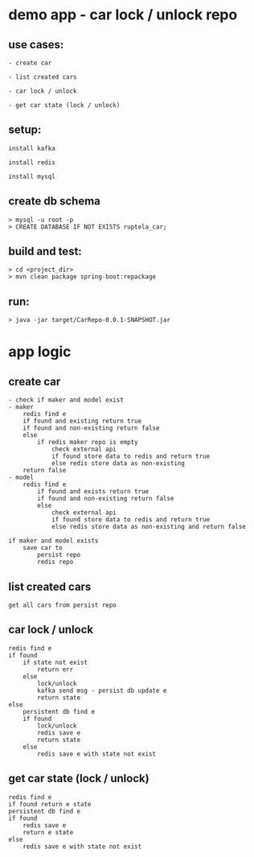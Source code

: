 demo app - car lock / unlock repo
===

use cases:
-
    - create car
    
    - list created cars
    
    - car lock / unlock
    
    - get car state (lock / unlock)

setup:
-
    install kafka

    install redis

    install mysql

create db schema
-
    > mysql -u root -p
    > CREATE DATABASE IF NOT EXISTS ruptela_car;

build and test:
--

    > cd <project_dir>
    > mvn clean package spring-boot:repackage

run:
--
    > java -jar target/CarRepo-0.0.1-SNAPSHOT.jar


app logic
== 
 create car
 --
    - check if maker and model exist
    - maker
	    redis find e
	    if found and existing return true 
	    if found and non-existing return false
	    else
	        if redis maker repo is empty
	            check external api 
	            if found store data to redis and return true
	            else redis store data as non-existing
	    return false
	- model 
	    redis find e 
		    if found and exists return true 
		    if found and non-existing return false
		    else
			    check external api
			    if found store data to redis and return true
			    else redis store data as non-existing and return false
	
	if maker and model exists
		save car to
			persist repo
			redis repo

list created cars
--
	get all cars from persist repo

car lock / unlock
-- 
    redis find e
	if found
		if state not exist 
		    return err
		else 
		    lock/unlock
		    kafka send msg - persist db update e
		    return state
	else 
	    persistent db find e
	    if found
	        lock/unlock 
	        redis save e
	        return state
        else
            redis save e with state not exist

get car state (lock / unlock)
--
    redis find e
	if found return e state
	persistent db find e
	if found
	    redis save e
        return e state
	else
	    redis save e with state not exist